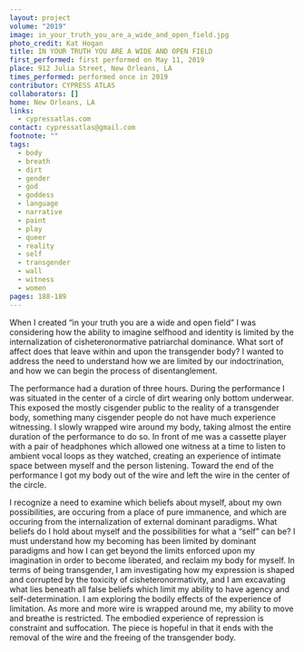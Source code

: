```yaml
---
layout: project
volume: "2019"
image: in_your_truth_you_are_a_wide_and_open_field.jpg
photo_credit: Kat Hogan
title: IN YOUR TRUTH YOU ARE A WIDE AND OPEN FIELD
first_performed: first performed on May 11, 2019
place: 912 Julia Street, New Orleans, LA
times_performed: performed once in 2019
contributor: CYPRESS ATLAS
collaborators: []
home: New Orleans, LA
links:
  - cypressatlas.com
contact: cypressatlas@gmail.com
footnote: ""
tags:
  - body
  - breath
  - dirt
  - gender
  - god
  - goddess
  - language
  - narrative
  - paint
  - play
  - queer
  - reality
  - self
  - transgender
  - wall
  - witness
  - women
pages: 188-189
---
```


When I created “in your truth you are a wide and open field” I was considering how the ability to imagine selfhood and identity is limited by the internalization of cisheteronormative patriarchal dominance. What sort of affect does that leave within and upon the transgender body? I wanted to address the need to understand how we are limited by our indoctrination, and how we can begin the process of disentanglement.

The performance had a duration of three hours. During the performance I was situated in the center of a circle of dirt wearing only bottom underwear. This exposed the mostly cisgender public to the reality of a transgender body, something many cisgender people do not have much experience witnessing. I slowly wrapped wire around my body, taking almost the entire duration of the performance to do so. In front of me was a cassette player with a pair of headphones which allowed one witness at a time to listen to ambient vocal loops as they watched, creating an experience of intimate space between myself and the person listening. Toward the end of the performance I got my body out of the wire and left the wire in the center of the circle.

I recognize a need to examine which beliefs about myself, about my own possibilities, are occuring from a place of pure immanence, and which are occuring from the internalization of external dominant paradigms. What beliefs do I hold about myself and the possibilities for what a “self” can be? I must understand how my becoming has been limited by dominant paradigms and how I can get beyond the limits enforced upon my imagination in order to become liberated, and reclaim my body for myself. In terms of being transgender, I am investigating how my expression is shaped and corrupted by the toxicity of cisheteronormativity, and I am excavating what lies beneath all false beliefs which limit my ability to have agency and self-determination. I am exploring the bodily effects of the experience of limitation. As more and more wire is wrapped around me, my ability to move and breathe is restricted. The embodied experience of repression is constraint and suffocation. The piece is hopeful in that it ends with the removal of the wire and the freeing of the transgender body.
